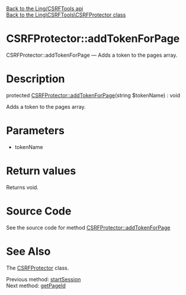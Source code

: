 [Back to the Ling/CSRFTools api](https://github.com/lingtalfi/CSRFTools/blob/master/doc/api/Ling/CSRFTools.md)<br>
[Back to the Ling\CSRFTools\CSRFProtector class](https://github.com/lingtalfi/CSRFTools/blob/master/doc/api/Ling/CSRFTools/CSRFProtector.md)


CSRFProtector::addTokenForPage
================



CSRFProtector::addTokenForPage — Adds a token to the pages array.




Description
================


protected [CSRFProtector::addTokenForPage](https://github.com/lingtalfi/CSRFTools/blob/master/doc/api/Ling/CSRFTools/CSRFProtector/addTokenForPage.md)(string $tokenName) : void




Adds a token to the pages array.




Parameters
================


- tokenName

    


Return values
================

Returns void.








Source Code
===========
See the source code for method [CSRFProtector::addTokenForPage](https://github.com/lingtalfi/CSRFTools/blob/master/CSRFProtector.php#L293-L305)


See Also
================

The [CSRFProtector](https://github.com/lingtalfi/CSRFTools/blob/master/doc/api/Ling/CSRFTools/CSRFProtector.md) class.

Previous method: [startSession](https://github.com/lingtalfi/CSRFTools/blob/master/doc/api/Ling/CSRFTools/CSRFProtector/startSession.md)<br>Next method: [getPageId](https://github.com/lingtalfi/CSRFTools/blob/master/doc/api/Ling/CSRFTools/CSRFProtector/getPageId.md)<br>

